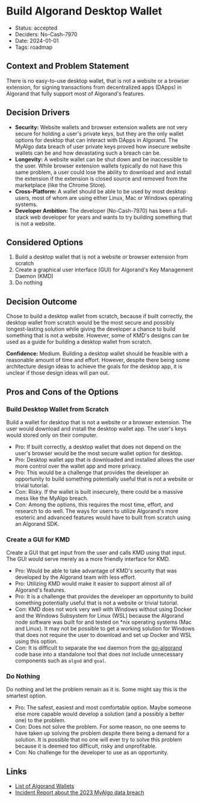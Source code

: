 # Build Algorand Desktop Wallet

- Status: accepted
- Deciders: No-Cash-7970
- Date: 2024-01-01
- Tags: roadmap

## Context and Problem Statement

There is no easy-to-use desktop wallet, that is not a website or a browser extension, for signing transactions from decentralized apps (DApps) in Algorand that fully support most of Algorand's features.

## Decision Drivers

- **Security:** Website wallets and browser extension wallets are not very secure for holding a user's private keys, but they are the only wallet options for desktop that can interact with DApps in Algorand. The MyAlgo data breach of user private keys proved how insecure website wallets can be and how devastating such a breach can be.
- **Longevity:** A website wallet can be shut down and be inaccessible to the user. While browser extension wallets typically do not have this same problem, a user could lose the ability to download and and install the extension if the extension is closed source and removed from the marketplace (like the Chrome Store).
- **Cross-Platform:** A wallet should be able to be used by most desktop users, most of whom are using either Linux, Mac or Windows operating systems.
- **Developer Ambition:** The developer (No-Cash-7970) has been a full-stack web developer for years and wants to try building something that is not a website.

## Considered Options

1. Build a desktop wallet that is not a website or browser extension from scratch
2. Create a graphical user interface (GUI) for Algorand's Key Management Daemon (KMD)
3. Do nothing

## Decision Outcome

Chose to build a desktop wallet from scratch, because if built correctly, the desktop wallet from scratch would be the most secure and possibly longest-lasting solution while giving the developer a chance to build something that is not a website. However, some of KMD's designs can be used as a guide for building a desktop wallet from scratch.

**Confidence:** Medium. Building a desktop wallet should be feasible with a reasonable amount of time and effort. However, despite there being some architecture design ideas to achieve the goals for the desktop app, it is unclear if those design ideas will pan out.

## Pros and Cons of the Options

### Build Desktop Wallet from Scratch

Build a wallet for desktop that is not a website or a browser extension. The user would download and install the desktop wallet app. The user's keys would stored only on their computer.

- Pro: If built correctly, a desktop wallet that does not depend on the user's browser would be the most secure wallet option for desktop.
- Pro: Desktop wallet app that is downloaded and installed allows the user more control over the wallet app and more privacy.
- Pro: This would be a challenge that provides the developer an opportunity to build something potentially useful that is not a website or trivial tutorial.
- Con: Risky. If the wallet is built insecurely, there could be a massive mess like the MyAlgo breach.
- Con: Among the options, this requires the most time, effort, and research to do well. The ways for users to utilize Algorand's more esoteric and advanced features would have to built from scratch using an Algorand SDK.

### Create a GUI for KMD

Create a GUI that get input from the user and calls KMD using that input. The GUI would serve merely as a more friendly interface for KMD.

- Pro: Would be able to take advantage of KMD's security that was developed by the Algorand team with less effort.
- Pro: Utilizing KMD would make it easier to support almost all of Algorand's features.
- Pro: It is a challenge that provides the developer an opportunity to build something potentially useful that is not a website or trivial tutorial.
- Con: KMD does not work very well with Windows without using Docker and the Windows Subsystem for Linux (WSL) because the Algorand node software was built for and tested on *nix operating systems (Mac and Linux). It may not be possible to get a working solution for Windows that does not require the user to download and set up Docker and WSL using this option.
- Con: It is difficult to separate the `kmd` daemon from the [go-algorand](https://github.com/algorand/go-algorand) code base into a standalone tool that does not include unnecessary components such as `algod` and `goal`.

### Do Nothing

Do nothing and let the problem remain as it is. Some might say this is the smartest option.

- Pro: The safest, easiest and most comfortable option. Maybe someone else more capable would develop a solution (and a possibly a better one) to the problem.
- Con: Does not solve the problem. For some reason, no one seems to have taken up solving the problem despite there being a demand for a solution. It is possible that no one will ever try to solve this problem because it is deemed too difficult, risky and unprofitable.
- Con: No challenge for the developer to use as an opportunity.

## Links

- [List of Algorand Wallets](https://developer.algorand.org/ecosystem-projects/?tags=wallets)
- [Incident Report about the 2023 MyAlgo data breach](https://github.com/HalbornSecurity/PublicReports/blob/master/Incident%20Reports/RandLabs_MyAlgo_Wallet_Executive_Summary_Halborn%20.pdf)
